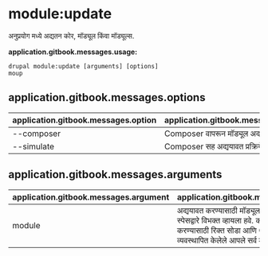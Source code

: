 # module:update
अनुप्रयोग मध्ये अद्यतन कोर, मॉड्यूल किंवा मॉड्यूल्स.

**application.gitbook.messages.usage:**
```
drupal module:update [arguments] [options]
moup
```

## application.gitbook.messages.options
application.gitbook.messages.option | application.gitbook.messages.details
-------|-------------
--composer | Composer वापरून मॉड्यूल अद्यतनित करा.
--simulate | Composer सह अद्ययावत प्रक्रियेचे अनुकरण करा.

## application.gitbook.messages.arguments
application.gitbook.messages.argument | application.gitbook.messages.details
---------|-------------
module | अद्ययावत करण्यासाठी मॉड्यूल किंवा मॉड्यूल्सना स्पेसद्वारे विभक्त व्हायला हवे. कोर अद्यतनित करण्यासाठी रिक्त सोडा आणि Composer द्वारे व्यवस्थापित केलेले आपले सर्व मॉड्यूल.
